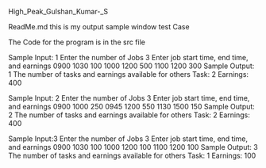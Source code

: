 High_Peak_Gulshan_Kumar-_S

ReadMe.md
this is my output  sample window test Case

The Code for the program is in the src file




Sample Input: 1
Enter the number of Jobs
3
Enter job start time, end time, and earnings
0900
1030
100
1000
1200
500
1100
1200
300
Sample Output: 1
The number of tasks and earnings available for others
Task: 2
Earnings: 400

Sample Input: 2
Enter the number of Jobs
3
Enter job start time, end time, and earnings
0900
1000
250
0945
1200
550
1130
1500
150
Sample Output: 2
The number of tasks and earnings available for others
Task: 2
Earnings: 400

Sample Input:3
Enter the number of Jobs
3
Enter job start time, end time, and earnings
0900
1030
100
1000
1200
100
1100
1200
100
Sample Output: 3
The number of tasks and earnings available for others
Task: 1
Earnings: 100 
